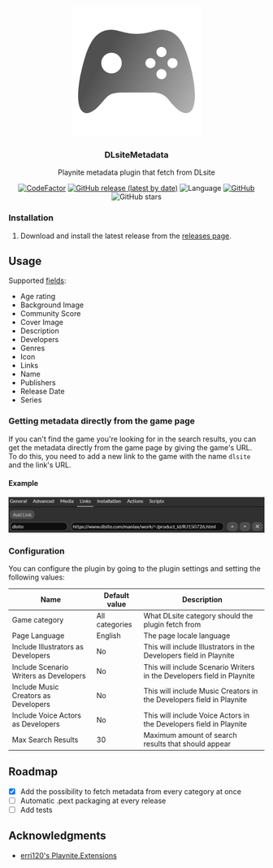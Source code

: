 ﻿<br />
<div align="center">
  <a href="https://github.com/Mysterken/DLsiteMetadata">
    <img src="documentation/icon.png" alt="Logo" width="256" height="256">
  </a>

<h3 align="center">DLsiteMetadata</h3>

  <p align="center">
    Playnite metadata plugin that fetch from DLsite 
  </p>

[![CodeFactor](https://www.codefactor.io/repository/github/mysterken/dlsitemetadata/badge)](https://www.codefactor.io/repository/github/mysterken/dlsitemetadata)
[![GitHub release (latest by date)](https://img.shields.io/github/v/release/Mysterken/DLsiteMetadata)](https://github.com/Mysterken/DLsiteMetadata/releases/latest)
![Language](https://img.shields.io/github/languages/top/Mysterken/DLsiteMetadata)
[![GitHub](https://img.shields.io/github/license/Mysterken/DLsiteMetadata)](https://github.com/Mysterken/DLsiteMetadata/blob/master/LICENSE)  
![GitHub stars](https://img.shields.io/github/stars/Mysterken/DLsiteMetadata?style=social)
</div>

### Installation

1. Download and install the latest release from the [releases page](https://github.com/Mysterken/DLsiteMetadata/releases/latest).

## Usage

Supported [fields](https://api.playnite.link/docs/api/Playnite.SDK.Plugins.MetadataField.html):
- Age rating
- Background Image
- Community Score
- Cover Image
- Description
- Developers
- Genres
- Icon
- Links
- Name
- Publishers
- Release Date
- Series

### Getting metadata directly from the game page

If you can't find the game you're looking for in the search results, you can get the metadata directly from the game page by giving the game's URL.   
To do this, you need to add a new link to the game with the name `dlsite` and the link's URL.

#### Example

<img src="documentation/addLinkGuide.jpg" alt="Logo">

### Configuration

You can configure the plugin by going to the plugin settings and setting the following values:

| Name                                   | Default value  | Description                                                            |
|----------------------------------------|----------------|------------------------------------------------------------------------|
| Game category                          | All categories | What DLsite category should the plugin fetch from                      |
| Page Language                          | English        | The page locale language                                               |
| Include Illustrators as Developers     | No             | This will include Illustrators in the Developers field in Playnite     |
| Include Scenario Writers as Developers | No             | This will include Scenario Writers in the Developers field in Playnite |
| Include Music Creators as Developers   | No             | This will include Music Creators in the Developers field in Playnite   |
| Include Voice Actors as Developers     | No             | This will include Voice Actors in the Developers field in Playnite     |
| Max Search Results                     | 30             | Maximum amount of search results that should appear                    |

## Roadmap

- [x] Add the possibility to fetch metadata from every category at once
- [ ] Automatic .pext packaging at every release
- [ ] Add tests

## Acknowledgments

* [erri120's Playnite.Extensions](https://github.com/erri120/Playnite.Extensions)

